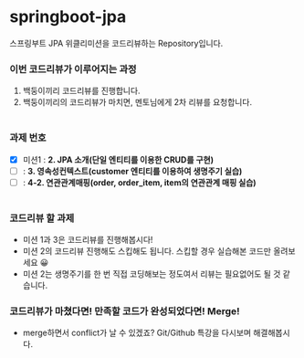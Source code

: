 # springboot-jpa

스프링부트 JPA 위클리미션을 코드리뷰하는 Repository입니다.

### 이번 코드리뷰가 이루어지는 과정

1. 백둥이끼리 코드리뷰를 진행합니다.
2. 백둥이끼리의 코드리뷰가 마치면, 멘토님에게 2차 리뷰를 요청합니다.  
   <br/>

### 과제 번호

- [x] 미션1 : **2. JPA 소개(단일 엔티티를 이용한 CRUD를 구현)**
- [ ] : **3. 영속성컨텍스트(customer 엔티티를 이용하여 생명주기 실습)**
- [ ] : **4-2. 연관관계매핑(order, order_item, item의 연관관계 매핑 실습)**    
  <br/>

### 코드리뷰 할 과제

- 미션 1과 3은 코드리뷰를 진행해봅시다!
- 미션 2의 코드리뷰 진행해도 스킵해도 됩니다. 스킵할 경우 실습해본 코드만 올려보세요 😀
- 미션 2는 생명주기를 한 번 직접 코딩해보는 정도여서 리뷰는 필요없어도 될 것 같습니다.
  <br/>

### 코드리뷰가 마쳤다면! 만족할 코드가 완성되었다면! Merge!

- merge하면서 conflict가 날 수 있겠죠? Git/Github 특강을 다시보며 해결해봅시다.
